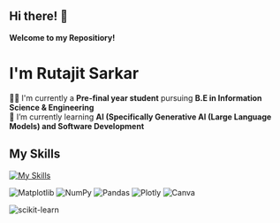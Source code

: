## Hi there! 👋
__Welcome to my Repositiory!__

# I'm Rutajit Sarkar
👨‍🎓 I'm currently a **Pre-final year student** pursuing **B.E in Information Science & Engineering** 
</br>
🌱 I’m currently learning **AI (Specifically Generative AI (Large Language Models) and Software Development**

## My Skills ##
[![My Skills](https://skills.thijs.gg/icons?i=py,cpp,c,html,css,js,mysql,mongodb,nodejs,figma)](https://skills.thijs.gg) </br>


![Matplotlib](https://img.shields.io/badge/Matplotlib-%23ffffff.svg?style=for-the-badge&logo=Matplotlib&logoColor=black)
![NumPy](https://img.shields.io/badge/numpy-%23013243.svg?style=for-the-badge&logo=numpy&logoColor=white)
![Pandas](https://img.shields.io/badge/pandas-%23150458.svg?style=for-the-badge&logo=pandas&logoColor=white)
![Plotly](https://img.shields.io/badge/Plotly-%233F4F75.svg?style=for-the-badge&logo=plotly&logoColor=white)
![Canva](https://img.shields.io/badge/Canva-%2300C4CC.svg?style=for-the-badge&logo=Canva&logoColor=white)

![scikit-learn](https://img.shields.io/badge/scikitlearn-F7931E.svg?style=for-the-badge&logo=scikit-learn&logoColor=white)
<!--
![Django](https://img.shields.io/badge/django-%23092E20.svg?style=for-the-badge&logo=django&logoColor=white)
	![TensorFlow](https://img.shields.io/badge/TensorFlow-%23FF6F00.svg?style=for-the-badge&logo=TensorFlow&logoColor=white)
 ![PyTorch](https://img.shields.io/badge/PyTorch-%23EE4C2C.svg?style=for-the-badge&logo=PyTorch&logoColor=white)
 ![Power Bi](https://img.shields.io/badge/power_bi-F2C811?style=for-the-badge&logo=powerbi&logoColor=black)
 ![FastAPI](https://img.shields.io/badge/FastAPI-005571?style=for-the-badge&logo=fastapi)
 ![Flask](https://img.shields.io/badge/flask-%23000.svg?style=for-the-badge&logo=flask&logoColor=white)
 	![Flutter](https://img.shields.io/badge/Flutter-%2302569B.svg?style=for-the-badge&logo=Flutter&logoColor=white)
  ![AWS](https://img.shields.io/badge/AWS-%23FF9900.svg?style=for-the-badge&logo=amazon-aws&logoColor=white)
	![Azure](https://img.shields.io/badge/azure-%230072C6.svg?style=for-the-badge&logo=microsoftazure&logoColor=white)
 ![Heroku](https://img.shields.io/badge/heroku-%23430098.svg?style=for-the-badge&logo=heroku&logoColor=white)
 ![Jupyter Notebook](https://img.shields.io/badge/jupyter-%23FA0F00.svg?style=for-the-badge&logo=jupyter&logoColor=white)
 ![Docker](https://img.shields.io/badge/docker-%230db7ed.svg?style=for-the-badge&logo=docker&logoColor=white) -->



<!--
**rutajit-sarkar/rutajit-sarkar** is a ✨ _special_ ✨ repository because its `README.md` (this file) appears on your GitHub profile.

Here are some ideas to get you started:

- 🔭 I’m currently working on ...
- 🌱 I’m currently learning ...
- 👯 I’m looking to collaborate on ...
- 🤔 I’m looking for help with ...
- 💬 Ask me about ...
- 📫 How to reach me: ...
- 😄 Pronouns: ...
- ⚡ Fun fact: ...
-->
